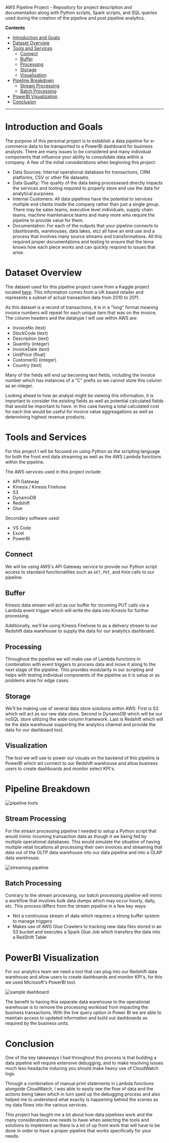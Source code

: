 AWS Pipeline Project - Repository for project description and documentaiton along with Python scripts, Spark scripts, and SQL queries used during the creation of the pipeline and post pipeline analytics.

**Contents**

- [Introduction and Goals](#introduction-and-goals)
- [Dataset Overview](#dataset-overview)
- [Tools and Services](#tools-and-services)
  - [Connect](#connect)
  - [Buffer](#buffer)
  - [Processing](#processing)
  - [Storage](#storage)
  - [Visualization](#visualization)
- [Pipeline Breakdown](#pipeline-breakdown)
  - [Stream Processing](#stream-processing)
  - [Batch Processing](#batch-processing)
- [PowerBI Visualization](#powerbi-visualization)
- [Conclusion](#conclusion)

---

# Introduction and Goals
The purpose of this personal project is to establish a data pipeline for e-commerce data to be transported to a PowerBI dashboard for business analysts. There are many issues to be considered and many individual components that influence your ability to consolidate data within a company. A few of the initial considerations when beginning this project:

- Data Sources: Internal operational database for transactions, CRM platforms, CSV or other file datasets.
- Data Quality: The quality of the data being processesed directly impacts the services and tooling required to properly store and use the data for analytical purposes.
- Internal Customers: All data pipelines have the potential to services multiple end clients inside the company rather than just a single group. There may be sales teams, executive level individuals, supply chain teams, machine maintenance teams and many more who require the pipeline to provide value for them.
- Documentation: For each of the outputs that your pipeline connects to (dashboards, warehouses, data lakes, etc) all have an end use and a process that involves many source streams and transformations. All this required proper documentations and testing to ensure that the tema knows how each piece works and can quickly respond to issues that arise.


# Dataset Overview
The dataset used for this pipeline project came from a Kaggle project located [here](https://www.kaggle.com/datasets/carrie1/ecommerce-data). This information comes from a UK based retailer and represents a subset of actual transaction data from 2010 to 2011.

As this dataset is a record of transactions, it is in a "long" format meaning invoice numbers will repeat for each unique item that was on the invoice. The column headers and the datatype I will use within AWS are:

- InvoiceNo (text)
- StockCode (text)
- Description (text)
- Quantity (integer)
- InvoiceDate (text)
- UnitPrice (float)
- CustomerID (integer)
- Country (text)

Many of the fields will end up becoming text fields, including the invoice number which has instances of a "C" prefix so we cannot store this column as an integer.

Looking ahead to how an analyst might be viewing this information, it is important to consider the exisitng fields as well as potential calculated fields that would be important to have. In this case having a total calculated cost for each line would be useful for invoice value aggreagations as well as determining highest revenue products.

# Tools and Services
For this project I will be focused on using Python as the scripting language for both the front end data streaming as well as the AWS Lambda functions within the pipeline.

The AWS services used in this project include:
- API Gateway
- Kinesis / Kinesis Firehose
- S3
- DynamoDB
- Redshift
- Glue

Secondary software used:
- VS Code
- Excel
- PowerBI

## Connect
We will be using AWS's API Gateway service to provide our Python script access to standard functionalities such as `GET`, `PUT`, and `PUSH` calls to our pipeline. 

## Buffer
Kinesis data stream will act as our buffer for incoming PUT calls via a Lambda event trigger which will write the data into Kinesis for further processing.

Additionally, we'll be using Kinesis Firehose to as a delivery stream to our Redshift data warehouse to supply the data for our analytics dashboard.

## Processing
Throughout the pipeline we will make use of Lambda functions in combination with event triggers to process data and move it along to the next stage of the pipeline. This provides modularity in our scripting and helps with testing individual components of the pipeline as it is setup or as problems arise for edge cases.

## Storage
We'll be making use of several data store solutions within AWS. First is S3 which will act as our raw data store. Second is DynamoDB which will be our noSQL store utilizing the wide column framework. Last is Redshift which will be the data warehouse supporting the analytics channel and provide the data for our dashboard tool.

## Visualization
The tool we will use to power our visuals on the backend of this pipeline is PowerBI  which wil connect to our Redshift warehouse and allow business users to create dashboards and monitor select KPI's.

# Pipeline Breakdown

![pipeline tools](ref-images/pipeline_board.png)

## Stream Processing

For the stream processing pipeline I needed to setup a Python script that would mimic incoming transaction data as though it we being fed by multiple operational databases. This would simulate the situation of having multiple retail locations all processing their own invoices and streaming that data out of the OLTP data warehouse into our data pipeline and into a OLAP data warehouse.

![streaming pipeline](ref-images/streaming_pipeline_board.png)

## Batch Processing

Contrary to the stream processing, our batch processing pipeline will mimic a workflow that involves bulk data dumps which may occur hourly, daily, etc. This process differs from the stream pipeline in a few key ways:

- Not a continuous stream of data which requires a strong buffer system to manage triggers
- Makes use of AWS Glue Crawlers to tracking new data files stored in an S3 bucket and executes a Spark Glue Job which transfers the data into a RedShift Table

<flow diagram here>

# PowerBI Visualization

For our analytics team we need a tool that can plug into our Redshift data warehouse and allow users to create dashboards and monitor KPI's, for this we used Microsoft's PowerBI tool. 

![sample dashboard](ref-images/powerbi_redshift_dashboard.PNG)

The benefit to having this separate data warehouse to the operational warehouse is to remove the processing workload from impacting the business transactions. With the live query option in Power BI we are able to maintain access to updated information and build out dashboards as required by the business units.

# Conclusion

One of the key takeaways I had throughout this process is that building a data pipeline will require extensive debugging, and to make resolving issues much less headache inducing you should make heavy use of CloudWatch logs. 

Through a combination of manual print statements in Lambda functions alongside CloudWatch, I was able to easily see the flow of data and the actions being taken which in turn sped up the debugging process and also helped me to understand what exactly is happening behind the scenes as my data flows into the various services.

This project has taught me a lot about how data pipelines work and the many considerations one needs to have when selecting the tools and solutions to implement as there is a lot of up front work that will have to be done in order to have a proper pipeline that works specifically for your needs.